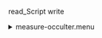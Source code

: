 read_Script write<details><summary>measure-occulter.menu</summary><blockquote><pre>read_Script write<details><summary>measure-occulter.cbk</summary><blockquote><pre>read_Script write&#x1F4D5; <details><summary>ND_IN.rcp</summary><blockquote><pre>rcpname nd in&#x1F4D5;  nd in 
The above code block covers:0.00 minutes of camera integration + hardware moves and overhead</pre></blockquote></details>read_Script write&#x1F4D5; <details><summary>Exposure_80.rcp</summary><blockquote><pre>rcpname exposure 80&#x1F4D5;  exposure 80 
The above code block covers:0.00 minutes of camera integration + hardware moves and overhead</pre></blockquote></details>read_Script write&#x1F4D5; <details><summary>dark_01wave_1beam_16sums_16rep_BOTH.rcp</summary><blockquote><pre>rcpname shut	in&#x1F4D5;  shut	in 
rcpname for 16&#x1F4D5;  for 16 
rcpname data	rcam	both	656.28	16&#x1F4D9;  data	rcam	both	656.28	16 
rcpname data	rcam	both	656.28	16&#x1F4D9;  data	rcam	both	656.28	16 
rcpname endfor&#x1F4D5;  endfor 
The above code block covers:0.18 minutes of camera integration + hardware moves and overhead</pre></blockquote></details>read_Script write<details><summary>setupNDShutterOut.rcp</summary><blockquote><pre>rcpname shut	out&#x1F4D5;  shut	out 
The above code block covers:0.00 minutes of camera integration + hardware moves and overhead</pre></blockquote></details>read_Script write<details><summary>530_FW.rcp</summary><blockquote><pre>rcpname prefilterrange 530&#x1F4D5;  prefilterrange 530 
The above code block covers:0.00 minutes of camera integration + hardware moves and overhead</pre></blockquote></details>read_Script write&#x1F4D5; <details><summary>530_01wave_2beam_16sums_16rep_BOTH.rcp</summary><blockquote><pre>rcpname data	rcam	both	530.30	16&#x1F4D5;  data	rcam	both	530.30	16 
rcpname data	tcam	both	530.30	16&#x1F4D5;  data	tcam	both	530.30	16 
rcpname data	rcam	both	530.30	16&#x1F4D5;  data	rcam	both	530.30	16 
rcpname data	tcam	both	530.30	16&#x1F4D5;  data	tcam	both	530.30	16 
rcpname data	rcam	both	530.30	16&#x1F4D5;  data	rcam	both	530.30	16 
rcpname data	tcam	both	530.30	16&#x1F4D5;  data	tcam	both	530.30	16 
rcpname data	rcam	both	530.30	16&#x1F4D5;  data	rcam	both	530.30	16 
rcpname data	tcam	both	530.30	16&#x1F4D5;  data	tcam	both	530.30	16 
rcpname data	rcam	both	530.30	16&#x1F4D5;  data	rcam	both	530.30	16 
rcpname data	tcam	both	530.30	16&#x1F4D5;  data	tcam	both	530.30	16 
rcpname data	rcam	both	530.30	16&#x1F4D5;  data	rcam	both	530.30	16 
rcpname data	tcam	both	530.30	16&#x1F4D5;  data	tcam	both	530.30	16 
rcpname data	rcam	both	530.30	16&#x1F4D5;  data	rcam	both	530.30	16 
rcpname data	tcam	both	530.30	16&#x1F4D5;  data	tcam	both	530.30	16 
rcpname data	rcam	both	530.30	16&#x1F4D5;  data	rcam	both	530.30	16 
rcpname data	tcam	both	530.30	16&#x1F4D5;  data	tcam	both	530.30	16 
rcpname data	rcam	both	530.30	16&#x1F4D5;  data	rcam	both	530.30	16 
rcpname data	tcam	both	530.30	16&#x1F4D5;  data	tcam	both	530.30	16 
rcpname data	rcam	both	530.30	16&#x1F4D5;  data	rcam	both	530.30	16 
rcpname data	tcam	both	530.30	16&#x1F4D5;  data	tcam	both	530.30	16 
rcpname data	rcam	both	530.30	16&#x1F4D5;  data	rcam	both	530.30	16 
rcpname data	tcam	both	530.30	16&#x1F4D5;  data	tcam	both	530.30	16 
rcpname data	rcam	both	530.30	16&#x1F4D5;  data	rcam	both	530.30	16 
rcpname data	tcam	both	530.30	16&#x1F4D5;  data	tcam	both	530.30	16 
rcpname data	rcam	both	530.30	16&#x1F4D5;  data	rcam	both	530.30	16 
rcpname data	tcam	both	530.30	16&#x1F4D5;  data	tcam	both	530.30	16 
rcpname data	rcam	both	530.30	16&#x1F4D5;  data	rcam	both	530.30	16 
rcpname data	tcam	both	530.30	16&#x1F4D5;  data	tcam	both	530.30	16 
rcpname data	rcam	both	530.30	16&#x1F4D5;  data	rcam	both	530.30	16 
rcpname data	tcam	both	530.30	16&#x1F4D5;  data	tcam	both	530.30	16 
rcpname data	rcam	both	530.30	16&#x1F4D5;  data	rcam	both	530.30	16 
rcpname data	tcam	both	530.30	16&#x1F4D5;  data	tcam	both	530.30	16 
The above code block covers:2.89 minutes of camera integration + hardware moves and overhead</pre></blockquote></details>read_Script write<details><summary>637_FW.rcp</summary><blockquote><pre>rcpname prefilterrange 637&#x1F4D5;  prefilterrange 637 
The above code block covers:0.00 minutes of camera integration + hardware moves and overhead</pre></blockquote></details>read_Script write&#x1F4D5; <details><summary>637_01wave_2beam_16sums_16rep_BOTH.rcp</summary><blockquote><pre>rcpname data	rcam	both	637.40	16&#x1F4D5;  data	rcam	both	637.40	16 
rcpname data	tcam	both	637.40	16&#x1F4D5;  data	tcam	both	637.40	16 
rcpname data	rcam	both	637.40	16&#x1F4D5;  data	rcam	both	637.40	16 
rcpname data	tcam	both	637.40	16&#x1F4D5;  data	tcam	both	637.40	16 
rcpname data	rcam	both	637.40	16&#x1F4D5;  data	rcam	both	637.40	16 
rcpname data	tcam	both	637.40	16&#x1F4D5;  data	tcam	both	637.40	16 
rcpname data	rcam	both	637.40	16&#x1F4D5;  data	rcam	both	637.40	16 
rcpname data	tcam	both	637.40	16&#x1F4D5;  data	tcam	both	637.40	16 
rcpname data	rcam	both	637.40	16&#x1F4D5;  data	rcam	both	637.40	16 
rcpname data	tcam	both	637.40	16&#x1F4D5;  data	tcam	both	637.40	16 
rcpname data	rcam	both	637.40	16&#x1F4D5;  data	rcam	both	637.40	16 
rcpname data	tcam	both	637.40	16&#x1F4D5;  data	tcam	both	637.40	16 
rcpname data	rcam	both	637.40	16&#x1F4D5;  data	rcam	both	637.40	16 
rcpname data	tcam	both	637.40	16&#x1F4D5;  data	tcam	both	637.40	16 
rcpname data	rcam	both	637.40	16&#x1F4D5;  data	rcam	both	637.40	16 
rcpname data	tcam	both	637.40	16&#x1F4D5;  data	tcam	both	637.40	16 
rcpname data	rcam	both	637.40	16&#x1F4D5;  data	rcam	both	637.40	16 
rcpname data	tcam	both	637.40	16&#x1F4D5;  data	tcam	both	637.40	16 
rcpname data	rcam	both	637.40	16&#x1F4D5;  data	rcam	both	637.40	16 
rcpname data	tcam	both	637.40	16&#x1F4D5;  data	tcam	both	637.40	16 
rcpname data	rcam	both	637.40	16&#x1F4D5;  data	rcam	both	637.40	16 
rcpname data	tcam	both	637.40	16&#x1F4D5;  data	tcam	both	637.40	16 
rcpname data	rcam	both	637.40	16&#x1F4D5;  data	rcam	both	637.40	16 
rcpname data	tcam	both	637.40	16&#x1F4D5;  data	tcam	both	637.40	16 
rcpname data	rcam	both	637.40	16&#x1F4D5;  data	rcam	both	637.40	16 
rcpname data	tcam	both	637.40	16&#x1F4D5;  data	tcam	both	637.40	16 
rcpname data	rcam	both	637.40	16&#x1F4D5;  data	rcam	both	637.40	16 
rcpname data	tcam	both	637.40	16&#x1F4D5;  data	tcam	both	637.40	16 
rcpname data	rcam	both	637.40	16&#x1F4D5;  data	rcam	both	637.40	16 
rcpname data	tcam	both	637.40	16&#x1F4D5;  data	tcam	both	637.40	16 
rcpname data	rcam	both	637.40	16&#x1F4D5;  data	rcam	both	637.40	16 
rcpname data	tcam	both	637.40	16&#x1F4D5;  data	tcam	both	637.40	16 
The above code block covers:2.89 minutes of camera integration + hardware moves and overhead</pre></blockquote></details>read_Script write<details><summary>656_FW.rcp</summary><blockquote><pre>rcpname prefilterrange 656&#x1F4D5;  prefilterrange 656 
The above code block covers:0.00 minutes of camera integration + hardware moves and overhead</pre></blockquote></details>read_Script write&#x1F4D5; <details><summary>656_01wave_2beam_16sums_16rep_BOTH.rcp</summary><blockquote><pre>rcpname data	rcam	both	656.28	16&#x1F4D5;  data	rcam	both	656.28	16 
rcpname data	tcam	both	656.28	16&#x1F4D5;  data	tcam	both	656.28	16 
rcpname data	rcam	both	656.28	16&#x1F4D5;  data	rcam	both	656.28	16 
rcpname data	tcam	both	656.28	16&#x1F4D5;  data	tcam	both	656.28	16 
rcpname data	rcam	both	656.28	16&#x1F4D5;  data	rcam	both	656.28	16 
rcpname data	tcam	both	656.28	16&#x1F4D5;  data	tcam	both	656.28	16 
rcpname data	rcam	both	656.28	16&#x1F4D5;  data	rcam	both	656.28	16 
rcpname data	tcam	both	656.28	16&#x1F4D5;  data	tcam	both	656.28	16 
rcpname data	rcam	both	656.28	16&#x1F4D5;  data	rcam	both	656.28	16 
rcpname data	tcam	both	656.28	16&#x1F4D5;  data	tcam	both	656.28	16 
rcpname data	rcam	both	656.28	16&#x1F4D5;  data	rcam	both	656.28	16 
rcpname data	tcam	both	656.28	16&#x1F4D5;  data	tcam	both	656.28	16 
rcpname data	rcam	both	656.28	16&#x1F4D5;  data	rcam	both	656.28	16 
rcpname data	tcam	both	656.28	16&#x1F4D5;  data	tcam	both	656.28	16 
rcpname data	rcam	both	656.28	16&#x1F4D5;  data	rcam	both	656.28	16 
rcpname data	tcam	both	656.28	16&#x1F4D5;  data	tcam	both	656.28	16 
rcpname data	rcam	both	656.28	16&#x1F4D5;  data	rcam	both	656.28	16 
rcpname data	tcam	both	656.28	16&#x1F4D5;  data	tcam	both	656.28	16 
rcpname data	rcam	both	656.28	16&#x1F4D5;  data	rcam	both	656.28	16 
rcpname data	tcam	both	656.28	16&#x1F4D5;  data	tcam	both	656.28	16 
rcpname data	rcam	both	656.28	16&#x1F4D5;  data	rcam	both	656.28	16 
rcpname data	tcam	both	656.28	16&#x1F4D5;  data	tcam	both	656.28	16 
rcpname data	rcam	both	656.28	16&#x1F4D5;  data	rcam	both	656.28	16 
rcpname data	tcam	both	656.28	16&#x1F4D5;  data	tcam	both	656.28	16 
rcpname data	rcam	both	656.28	16&#x1F4D5;  data	rcam	both	656.28	16 
rcpname data	tcam	both	656.28	16&#x1F4D5;  data	tcam	both	656.28	16 
rcpname data	rcam	both	656.28	16&#x1F4D5;  data	rcam	both	656.28	16 
rcpname data	tcam	both	656.28	16&#x1F4D5;  data	tcam	both	656.28	16 
rcpname data	rcam	both	656.28	16&#x1F4D5;  data	rcam	both	656.28	16 
rcpname data	tcam	both	656.28	16&#x1F4D5;  data	tcam	both	656.28	16 
rcpname data	rcam	both	656.28	16&#x1F4D5;  data	rcam	both	656.28	16 
rcpname data	tcam	both	656.28	16&#x1F4D5;  data	tcam	both	656.28	16 
The above code block covers:2.89 minutes of camera integration + hardware moves and overhead</pre></blockquote></details>read_Script write<details><summary>706_FW.rcp</summary><blockquote><pre>rcpname prefilterrange 706&#x1F4D5;  prefilterrange 706 
The above code block covers:0.00 minutes of camera integration + hardware moves and overhead</pre></blockquote></details>read_Script write&#x1F4D5; <details><summary>706_01wave_2beam_16sums_16rep_BOTH.rcp</summary><blockquote><pre>rcpname data	rcam	both	706.20	16&#x1F4D5;  data	rcam	both	706.20	16 
rcpname data	tcam	both	706.20	16&#x1F4D5;  data	tcam	both	706.20	16 
rcpname data	rcam	both	706.20	16&#x1F4D5;  data	rcam	both	706.20	16 
rcpname data	tcam	both	706.20	16&#x1F4D5;  data	tcam	both	706.20	16 
rcpname data	rcam	both	706.20	16&#x1F4D5;  data	rcam	both	706.20	16 
rcpname data	tcam	both	706.20	16&#x1F4D5;  data	tcam	both	706.20	16 
rcpname data	rcam	both	706.20	16&#x1F4D5;  data	rcam	both	706.20	16 
rcpname data	tcam	both	706.20	16&#x1F4D5;  data	tcam	both	706.20	16 
rcpname data	rcam	both	706.20	16&#x1F4D5;  data	rcam	both	706.20	16 
rcpname data	tcam	both	706.20	16&#x1F4D5;  data	tcam	both	706.20	16 
rcpname data	rcam	both	706.20	16&#x1F4D5;  data	rcam	both	706.20	16 
rcpname data	tcam	both	706.20	16&#x1F4D5;  data	tcam	both	706.20	16 
rcpname data	rcam	both	706.20	16&#x1F4D5;  data	rcam	both	706.20	16 
rcpname data	tcam	both	706.20	16&#x1F4D5;  data	tcam	both	706.20	16 
rcpname data	rcam	both	706.20	16&#x1F4D5;  data	rcam	both	706.20	16 
rcpname data	tcam	both	706.20	16&#x1F4D5;  data	tcam	both	706.20	16 
rcpname data	rcam	both	706.20	16&#x1F4D5;  data	rcam	both	706.20	16 
rcpname data	tcam	both	706.20	16&#x1F4D5;  data	tcam	both	706.20	16 
rcpname data	rcam	both	706.20	16&#x1F4D5;  data	rcam	both	706.20	16 
rcpname data	tcam	both	706.20	16&#x1F4D5;  data	tcam	both	706.20	16 
rcpname data	rcam	both	706.20	16&#x1F4D5;  data	rcam	both	706.20	16 
rcpname data	tcam	both	706.20	16&#x1F4D5;  data	tcam	both	706.20	16 
rcpname data	rcam	both	706.20	16&#x1F4D5;  data	rcam	both	706.20	16 
rcpname data	tcam	both	706.20	16&#x1F4D5;  data	tcam	both	706.20	16 
rcpname data	rcam	both	706.20	16&#x1F4D5;  data	rcam	both	706.20	16 
rcpname data	tcam	both	706.20	16&#x1F4D5;  data	tcam	both	706.20	16 
rcpname data	rcam	both	706.20	16&#x1F4D5;  data	rcam	both	706.20	16 
rcpname data	tcam	both	706.20	16&#x1F4D5;  data	tcam	both	706.20	16 
rcpname data	rcam	both	706.20	16&#x1F4D5;  data	rcam	both	706.20	16 
rcpname data	tcam	both	706.20	16&#x1F4D5;  data	tcam	both	706.20	16 
rcpname data	rcam	both	706.20	16&#x1F4D5;  data	rcam	both	706.20	16 
rcpname data	tcam	both	706.20	16&#x1F4D5;  data	tcam	both	706.20	16 
The above code block covers:2.89 minutes of camera integration + hardware moves and overhead</pre></blockquote></details>read_Script write<details><summary>789_FW.rcp</summary><blockquote><pre>rcpname prefilterrange 789&#x1F4D5;  prefilterrange 789 
The above code block covers:0.00 minutes of camera integration + hardware moves and overhead</pre></blockquote></details>read_Script write&#x1F4D5; <details><summary>789_01wave_2beam_16sums_16rep_BOTH.rcp</summary><blockquote><pre>rcpname data	rcam	both	789.40	16&#x1F4D5;  data	rcam	both	789.40	16 
rcpname data	tcam	both	789.40	16&#x1F4D5;  data	tcam	both	789.40	16 
rcpname data	rcam	both	789.40	16&#x1F4D5;  data	rcam	both	789.40	16 
rcpname data	tcam	both	789.40	16&#x1F4D5;  data	tcam	both	789.40	16 
rcpname data	rcam	both	789.40	16&#x1F4D5;  data	rcam	both	789.40	16 
rcpname data	tcam	both	789.40	16&#x1F4D5;  data	tcam	both	789.40	16 
rcpname data	rcam	both	789.40	16&#x1F4D5;  data	rcam	both	789.40	16 
rcpname data	tcam	both	789.40	16&#x1F4D5;  data	tcam	both	789.40	16 
rcpname data	rcam	both	789.40	16&#x1F4D5;  data	rcam	both	789.40	16 
rcpname data	tcam	both	789.40	16&#x1F4D5;  data	tcam	both	789.40	16 
rcpname data	rcam	both	789.40	16&#x1F4D5;  data	rcam	both	789.40	16 
rcpname data	tcam	both	789.40	16&#x1F4D5;  data	tcam	both	789.40	16 
rcpname data	rcam	both	789.40	16&#x1F4D5;  data	rcam	both	789.40	16 
rcpname data	tcam	both	789.40	16&#x1F4D5;  data	tcam	both	789.40	16 
rcpname data	rcam	both	789.40	16&#x1F4D5;  data	rcam	both	789.40	16 
rcpname data	tcam	both	789.40	16&#x1F4D5;  data	tcam	both	789.40	16 
rcpname data	rcam	both	789.40	16&#x1F4D5;  data	rcam	both	789.40	16 
rcpname data	tcam	both	789.40	16&#x1F4D5;  data	tcam	both	789.40	16 
rcpname data	rcam	both	789.40	16&#x1F4D5;  data	rcam	both	789.40	16 
rcpname data	tcam	both	789.40	16&#x1F4D5;  data	tcam	both	789.40	16 
rcpname data	rcam	both	789.40	16&#x1F4D5;  data	rcam	both	789.40	16 
rcpname data	tcam	both	789.40	16&#x1F4D5;  data	tcam	both	789.40	16 
rcpname data	rcam	both	789.40	16&#x1F4D5;  data	rcam	both	789.40	16 
rcpname data	tcam	both	789.40	16&#x1F4D5;  data	tcam	both	789.40	16 
rcpname data	rcam	both	789.40	16&#x1F4D5;  data	rcam	both	789.40	16 
rcpname data	tcam	both	789.40	16&#x1F4D5;  data	tcam	both	789.40	16 
rcpname data	rcam	both	789.40	16&#x1F4D5;  data	rcam	both	789.40	16 
rcpname data	tcam	both	789.40	16&#x1F4D5;  data	tcam	both	789.40	16 
rcpname data	rcam	both	789.40	16&#x1F4D5;  data	rcam	both	789.40	16 
rcpname data	tcam	both	789.40	16&#x1F4D5;  data	tcam	both	789.40	16 
rcpname data	rcam	both	789.40	16&#x1F4D5;  data	rcam	both	789.40	16 
rcpname data	tcam	both	789.40	16&#x1F4D5;  data	tcam	both	789.40	16 
The above code block covers:2.89 minutes of camera integration + hardware moves and overhead</pre></blockquote></details>read_Script write<details><summary>1074_FW.rcp</summary><blockquote><pre>rcpname prefilterrange 1074&#x1F4D5;  prefilterrange 1074 
The above code block covers:0.00 minutes of camera integration + hardware moves and overhead</pre></blockquote></details>read_Script write&#x1F4D5; <details><summary>1074_01wave_2beam_16sums_16rep_BOTH.rcp</summary><blockquote><pre>rcpname data	rcam	both	1074.70	16&#x1F4D5;  data	rcam	both	1074.70	16 
rcpname data	tcam	both	1074.70	16&#x1F4D5;  data	tcam	both	1074.70	16 
rcpname data	rcam	both	1074.70	16&#x1F4D5;  data	rcam	both	1074.70	16 
rcpname data	tcam	both	1074.70	16&#x1F4D5;  data	tcam	both	1074.70	16 
rcpname data	rcam	both	1074.70	16&#x1F4D5;  data	rcam	both	1074.70	16 
rcpname data	tcam	both	1074.70	16&#x1F4D5;  data	tcam	both	1074.70	16 
rcpname data	rcam	both	1074.70	16&#x1F4D5;  data	rcam	both	1074.70	16 
rcpname data	tcam	both	1074.70	16&#x1F4D5;  data	tcam	both	1074.70	16 
rcpname data	rcam	both	1074.70	16&#x1F4D5;  data	rcam	both	1074.70	16 
rcpname data	tcam	both	1074.70	16&#x1F4D5;  data	tcam	both	1074.70	16 
rcpname data	rcam	both	1074.70	16&#x1F4D5;  data	rcam	both	1074.70	16 
rcpname data	tcam	both	1074.70	16&#x1F4D5;  data	tcam	both	1074.70	16 
rcpname data	rcam	both	1074.70	16&#x1F4D5;  data	rcam	both	1074.70	16 
rcpname data	tcam	both	1074.70	16&#x1F4D5;  data	tcam	both	1074.70	16 
rcpname data	rcam	both	1074.70	16&#x1F4D5;  data	rcam	both	1074.70	16 
rcpname data	tcam	both	1074.70	16&#x1F4D5;  data	tcam	both	1074.70	16 
rcpname data	rcam	both	1074.70	16&#x1F4D5;  data	rcam	both	1074.70	16 
rcpname data	tcam	both	1074.70	16&#x1F4D5;  data	tcam	both	1074.70	16 
rcpname data	rcam	both	1074.70	16&#x1F4D5;  data	rcam	both	1074.70	16 
rcpname data	tcam	both	1074.70	16&#x1F4D5;  data	tcam	both	1074.70	16 
rcpname data	rcam	both	1074.70	16&#x1F4D5;  data	rcam	both	1074.70	16 
rcpname data	tcam	both	1074.70	16&#x1F4D5;  data	tcam	both	1074.70	16 
rcpname data	rcam	both	1074.70	16&#x1F4D5;  data	rcam	both	1074.70	16 
rcpname data	tcam	both	1074.70	16&#x1F4D5;  data	tcam	both	1074.70	16 
rcpname data	rcam	both	1074.70	16&#x1F4D5;  data	rcam	both	1074.70	16 
rcpname data	tcam	both	1074.70	16&#x1F4D5;  data	tcam	both	1074.70	16 
rcpname data	rcam	both	1074.70	16&#x1F4D5;  data	rcam	both	1074.70	16 
rcpname data	tcam	both	1074.70	16&#x1F4D5;  data	tcam	both	1074.70	16 
rcpname data	rcam	both	1074.70	16&#x1F4D5;  data	rcam	both	1074.70	16 
rcpname data	tcam	both	1074.70	16&#x1F4D5;  data	tcam	both	1074.70	16 
rcpname data	rcam	both	1074.70	16&#x1F4D5;  data	rcam	both	1074.70	16 
rcpname data	tcam	both	1074.70	16&#x1F4D5;  data	tcam	both	1074.70	16 
The above code block covers:2.89 minutes of camera integration + hardware moves and overhead</pre></blockquote></details>read_Script write<details><summary>1079_FW.rcp</summary><blockquote><pre>rcpname prefilterrange 1079&#x1F4D5;  prefilterrange 1079 
The above code block covers:0.00 minutes of camera integration + hardware moves and overhead</pre></blockquote></details>read_Script write&#x1F4D5; <details><summary>1079_01wave_2beam_16sums_16rep_BOTH.rcp</summary><blockquote><pre>rcpname data	rcam	both	1079.80	16&#x1F4D5;  data	rcam	both	1079.80	16 
rcpname data	tcam	both	1079.80	16&#x1F4D5;  data	tcam	both	1079.80	16 
rcpname data	rcam	both	1079.80	16&#x1F4D5;  data	rcam	both	1079.80	16 
rcpname data	tcam	both	1079.80	16&#x1F4D5;  data	tcam	both	1079.80	16 
rcpname data	rcam	both	1079.80	16&#x1F4D5;  data	rcam	both	1079.80	16 
rcpname data	tcam	both	1079.80	16&#x1F4D5;  data	tcam	both	1079.80	16 
rcpname data	rcam	both	1079.80	16&#x1F4D5;  data	rcam	both	1079.80	16 
rcpname data	tcam	both	1079.80	16&#x1F4D5;  data	tcam	both	1079.80	16 
rcpname data	rcam	both	1079.80	16&#x1F4D5;  data	rcam	both	1079.80	16 
rcpname data	tcam	both	1079.80	16&#x1F4D5;  data	tcam	both	1079.80	16 
rcpname data	rcam	both	1079.80	16&#x1F4D5;  data	rcam	both	1079.80	16 
rcpname data	tcam	both	1079.80	16&#x1F4D5;  data	tcam	both	1079.80	16 
rcpname data	rcam	both	1079.80	16&#x1F4D5;  data	rcam	both	1079.80	16 
rcpname data	tcam	both	1079.80	16&#x1F4D5;  data	tcam	both	1079.80	16 
rcpname data	rcam	both	1079.80	16&#x1F4D5;  data	rcam	both	1079.80	16 
rcpname data	tcam	both	1079.80	16&#x1F4D5;  data	tcam	both	1079.80	16 
rcpname data	rcam	both	1079.80	16&#x1F4D5;  data	rcam	both	1079.80	16 
rcpname data	tcam	both	1079.80	16&#x1F4D5;  data	tcam	both	1079.80	16 
rcpname data	rcam	both	1079.80	16&#x1F4D5;  data	rcam	both	1079.80	16 
rcpname data	tcam	both	1079.80	16&#x1F4D5;  data	tcam	both	1079.80	16 
rcpname data	rcam	both	1079.80	16&#x1F4D5;  data	rcam	both	1079.80	16 
rcpname data	tcam	both	1079.80	16&#x1F4D5;  data	tcam	both	1079.80	16 
rcpname data	rcam	both	1079.80	16&#x1F4D5;  data	rcam	both	1079.80	16 
rcpname data	tcam	both	1079.80	16&#x1F4D5;  data	tcam	both	1079.80	16 
rcpname data	rcam	both	1079.80	16&#x1F4D5;  data	rcam	both	1079.80	16 
rcpname data	tcam	both	1079.80	16&#x1F4D5;  data	tcam	both	1079.80	16 
rcpname data	rcam	both	1079.80	16&#x1F4D5;  data	rcam	both	1079.80	16 
rcpname data	tcam	both	1079.80	16&#x1F4D5;  data	tcam	both	1079.80	16 
rcpname data	rcam	both	1079.80	16&#x1F4D5;  data	rcam	both	1079.80	16 
rcpname data	tcam	both	1079.80	16&#x1F4D5;  data	tcam	both	1079.80	16 
rcpname data	rcam	both	1079.80	16&#x1F4D5;  data	rcam	both	1079.80	16 
rcpname data	tcam	both	1079.80	16&#x1F4D5;  data	tcam	both	1079.80	16 
The above code block covers:2.89 minutes of camera integration + hardware moves and overhead</pre></blockquote></details>read_Script write<details><summary>1083_FW.rcp</summary><blockquote><pre>rcpname prefilterrange 1083&#x1F4D5;  prefilterrange 1083 
The above code block covers:0.00 minutes of camera integration + hardware moves and overhead</pre></blockquote></details>read_Script write&#x1F4D5; <details><summary>1083_01wave_2beam_16sums_16rep_BOTH.rcp</summary><blockquote><pre>rcpname data	rcam	both	1083.00	16&#x1F4D5;  data	rcam	both	1083.00	16 
rcpname data	tcam	both	1083.00	16&#x1F4D5;  data	tcam	both	1083.00	16 
rcpname data	rcam	both	1083.00	16&#x1F4D5;  data	rcam	both	1083.00	16 
rcpname data	tcam	both	1083.00	16&#x1F4D5;  data	tcam	both	1083.00	16 
rcpname data	rcam	both	1083.00	16&#x1F4D5;  data	rcam	both	1083.00	16 
rcpname data	tcam	both	1083.00	16&#x1F4D5;  data	tcam	both	1083.00	16 
rcpname data	rcam	both	1083.00	16&#x1F4D5;  data	rcam	both	1083.00	16 
rcpname data	tcam	both	1083.00	16&#x1F4D5;  data	tcam	both	1083.00	16 
rcpname data	rcam	both	1083.00	16&#x1F4D5;  data	rcam	both	1083.00	16 
rcpname data	tcam	both	1083.00	16&#x1F4D5;  data	tcam	both	1083.00	16 
rcpname data	rcam	both	1083.00	16&#x1F4D5;  data	rcam	both	1083.00	16 
rcpname data	tcam	both	1083.00	16&#x1F4D5;  data	tcam	both	1083.00	16 
rcpname data	rcam	both	1083.00	16&#x1F4D5;  data	rcam	both	1083.00	16 
rcpname data	tcam	both	1083.00	16&#x1F4D5;  data	tcam	both	1083.00	16 
rcpname data	rcam	both	1083.00	16&#x1F4D5;  data	rcam	both	1083.00	16 
rcpname data	tcam	both	1083.00	16&#x1F4D5;  data	tcam	both	1083.00	16 
rcpname data	rcam	both	1083.00	16&#x1F4D5;  data	rcam	both	1083.00	16 
rcpname data	tcam	both	1083.00	16&#x1F4D5;  data	tcam	both	1083.00	16 
rcpname data	rcam	both	1083.00	16&#x1F4D5;  data	rcam	both	1083.00	16 
rcpname data	tcam	both	1083.00	16&#x1F4D5;  data	tcam	both	1083.00	16 
rcpname data	rcam	both	1083.00	16&#x1F4D5;  data	rcam	both	1083.00	16 
rcpname data	tcam	both	1083.00	16&#x1F4D5;  data	tcam	both	1083.00	16 
rcpname data	rcam	both	1083.00	16&#x1F4D5;  data	rcam	both	1083.00	16 
rcpname data	tcam	both	1083.00	16&#x1F4D5;  data	tcam	both	1083.00	16 
rcpname data	rcam	both	1083.00	16&#x1F4D5;  data	rcam	both	1083.00	16 
rcpname data	tcam	both	1083.00	16&#x1F4D5;  data	tcam	both	1083.00	16 
rcpname data	rcam	both	1083.00	16&#x1F4D5;  data	rcam	both	1083.00	16 
rcpname data	tcam	both	1083.00	16&#x1F4D5;  data	tcam	both	1083.00	16 
rcpname data	rcam	both	1083.00	16&#x1F4D5;  data	rcam	both	1083.00	16 
rcpname data	tcam	both	1083.00	16&#x1F4D5;  data	tcam	both	1083.00	16 
rcpname data	rcam	both	1083.00	16&#x1F4D5;  data	rcam	both	1083.00	16 
rcpname data	tcam	both	1083.00	16&#x1F4D5;  data	tcam	both	1083.00	16 
The above code block covers:2.89 minutes of camera integration + hardware moves and overhead</pre></blockquote></details>read_Script write&#x1F4D5; <details><summary>ND_OUT.rcp</summary><blockquote><pre>rcpname nd out&#x1F4D5;  nd out 
The above code block covers:0.00 minutes of camera integration + hardware moves and overhead</pre></blockquote></details>The above code block covers:23.31 minutes of camera integration + hardware moves and overhead</pre></blockquote></details></pre></blockquote></details>